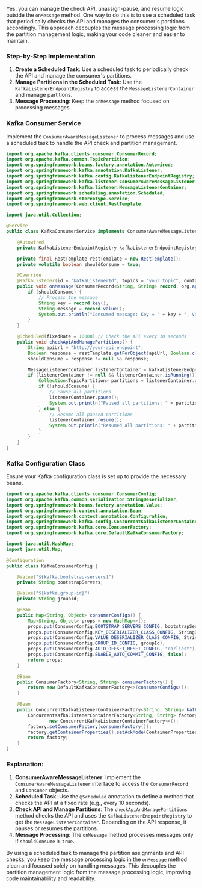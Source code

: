 Yes, you can manage the check API, unassign-pause, and resume logic outside the `onMessage` method. One way to do this is to use a scheduled task that periodically checks the API and manages the consumer's partitions accordingly. This approach decouples the message processing logic from the partition management logic, making your code cleaner and easier to maintain.

### Step-by-Step Implementation

1. **Create a Scheduled Task**: Use a scheduled task to periodically check the API and manage the consumer's partitions.
2. **Manage Partitions in the Scheduled Task**: Use the `KafkaListenerEndpointRegistry` to access the `MessageListenerContainer` and manage partitions.
3. **Message Processing**: Keep the `onMessage` method focused on processing messages.

### Kafka Consumer Service

Implement the `ConsumerAwareMessageListener` to process messages and use a scheduled task to handle the API check and partition management.

```java
import org.apache.kafka.clients.consumer.ConsumerRecord;
import org.apache.kafka.common.TopicPartition;
import org.springframework.beans.factory.annotation.Autowired;
import org.springframework.kafka.annotation.KafkaListener;
import org.springframework.kafka.config.KafkaListenerEndpointRegistry;
import org.springframework.kafka.listener.ConsumerAwareMessageListener;
import org.springframework.kafka.listener.MessageListenerContainer;
import org.springframework.scheduling.annotation.Scheduled;
import org.springframework.stereotype.Service;
import org.springframework.web.client.RestTemplate;

import java.util.Collection;

@Service
public class KafkaConsumerService implements ConsumerAwareMessageListener<String, String> {

    @Autowired
    private KafkaListenerEndpointRegistry kafkaListenerEndpointRegistry;

    private final RestTemplate restTemplate = new RestTemplate();
    private volatile boolean shouldConsume = true;

    @Override
    @KafkaListener(id = "kafkaListenerId", topics = "your_topic", containerFactory = "kafkaListenerContainerFactory")
    public void onMessage(ConsumerRecord<String, String> record, org.apache.kafka.clients.consumer.Consumer<?, ?> consumer) {
        if (shouldConsume) {
            // Process the message
            String key = record.key();
            String message = record.value();
            System.out.println("Consumed message: Key = " + key + ", Value = " + message);
        }
    }

    @Scheduled(fixedRate = 10000) // Check the API every 10 seconds
    public void checkApiAndManagePartitions() {
        String apiUrl = "http://your-api-endpoint";
        Boolean response = restTemplate.getForObject(apiUrl, Boolean.class);
        shouldConsume = response != null && response;

        MessageListenerContainer listenerContainer = kafkaListenerEndpointRegistry.getListenerContainer("kafkaListenerId");
        if (listenerContainer != null && listenerContainer.isRunning()) {
            Collection<TopicPartition> partitions = listenerContainer.getAssignedPartitions();
            if (!shouldConsume) {
                // Pause all partitions
                listenerContainer.pause();
                System.out.println("Paused all partitions: " + partitions);
            } else {
                // Resume all paused partitions
                listenerContainer.resume();
                System.out.println("Resumed all partitions: " + partitions);
            }
        }
    }
}
```

### Kafka Configuration Class

Ensure your Kafka configuration class is set up to provide the necessary beans.

```java
import org.apache.kafka.clients.consumer.ConsumerConfig;
import org.apache.kafka.common.serialization.StringDeserializer;
import org.springframework.beans.factory.annotation.Value;
import org.springframework.context.annotation.Bean;
import org.springframework.context.annotation.Configuration;
import org.springframework.kafka.config.ConcurrentKafkaListenerContainerFactory;
import org.springframework.kafka.core.ConsumerFactory;
import org.springframework.kafka.core.DefaultKafkaConsumerFactory;

import java.util.HashMap;
import java.util.Map;

@Configuration
public class KafkaConsumerConfig {

    @Value("${kafka.bootstrap-servers}")
    private String bootstrapServers;

    @Value("${kafka.group-id}")
    private String groupId;

    @Bean
    public Map<String, Object> consumerConfigs() {
        Map<String, Object> props = new HashMap<>();
        props.put(ConsumerConfig.BOOTSTRAP_SERVERS_CONFIG, bootstrapServers);
        props.put(ConsumerConfig.KEY_DESERIALIZER_CLASS_CONFIG, StringDeserializer.class);
        props.put(ConsumerConfig.VALUE_DESERIALIZER_CLASS_CONFIG, StringDeserializer.class);
        props.put(ConsumerConfig.GROUP_ID_CONFIG, groupId);
        props.put(ConsumerConfig.AUTO_OFFSET_RESET_CONFIG, "earliest");
        props.put(ConsumerConfig.ENABLE_AUTO_COMMIT_CONFIG, false);
        return props;
    }

    @Bean
    public ConsumerFactory<String, String> consumerFactory() {
        return new DefaultKafkaConsumerFactory<>(consumerConfigs());
    }

    @Bean
    public ConcurrentKafkaListenerContainerFactory<String, String> kafkaListenerContainerFactory() {
        ConcurrentKafkaListenerContainerFactory<String, String> factory =
                new ConcurrentKafkaListenerContainerFactory<>();
        factory.setConsumerFactory(consumerFactory());
        factory.getContainerProperties().setAckMode(ContainerProperties.AckMode.MANUAL_IMMEDIATE);
        return factory;
    }
}
```

### Explanation:

1. **ConsumerAwareMessageListener**: Implement the `ConsumerAwareMessageListener` interface to access the `ConsumerRecord` and `Consumer` objects.
2. **Scheduled Task**: Use the `@Scheduled` annotation to define a method that checks the API at a fixed rate (e.g., every 10 seconds).
3. **Check API and Manage Partitions**: The `checkApiAndManagePartitions` method checks the API and uses the `KafkaListenerEndpointRegistry` to get the `MessageListenerContainer`. Depending on the API response, it pauses or resumes the partitions.
4. **Message Processing**: The `onMessage` method processes messages only if `shouldConsume` is `true`.

By using a scheduled task to manage the partition assignments and API checks, you keep the message processing logic in the `onMessage` method clean and focused solely on handling messages. This decouples the partition management logic from the message processing logic, improving code maintainability and readability.
